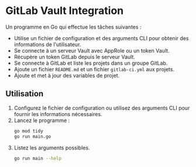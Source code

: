 # GitLab Vault Integration

Un programme en Go qui effectue les tâches suivantes :
- Utilise un fichier de configuration et des arguments CLI pour obtenir des informations de l'utilisateur.
- Se connecte à un serveur Vault avec AppRole ou un token Vault.
- Récupère un token GitLab depuis le serveur Vault.
- Se connecte à GitLab et liste les projets dans un groupe GitLab.
- Ajoute un fichier `README.md` et un fichier `gitlab-ci.yml` aux projets.
- Ajoute et met à jour des variables de projet.

## Utilisation

1. Configurez le fichier de configuration ou utilisez des arguments CLI pour fournir les informations nécessaires.
2. Lancez le programme :
   ```bash
   go mod tidy
   go run main.go 
   ```
3. Listez les arguments possibles.
    ```bash
    go run main --help




